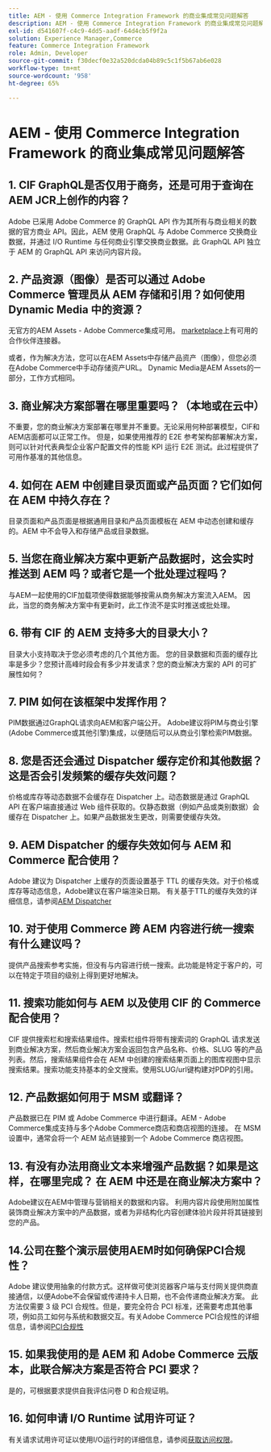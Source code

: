```yaml
---
title: AEM - 使用 Commerce Integration Framework 的商业集成常见问题解答
description: AEM - 使用 Commerce Integration Framework 的商业集成常见问题解答
exl-id: d541607f-c4c9-4dd5-aadf-64d4cb5f9f2a
solution: Experience Manager,Commerce
feature: Commerce Integration Framework
role: Admin, Developer
source-git-commit: f30decf0e32a520dcda04b89c5c1f5b67ab6e028
workflow-type: tm+mt
source-wordcount: '958'
ht-degree: 65%

---
```


# AEM - 使用 Commerce Integration Framework 的商业集成常见问题解答

## 1. CIF GraphQL是否仅用于商务，还是可用于查询在AEM JCR上创作的内容？

Adobe 已采用 Adobe Commerce 的 GraphQL API 作为其所有与商业相关的数据的官方商业 API。因此，AEM 使用 GraphQL 与 Adobe Commerce 交换商业数据，并通过 I/O Runtime 与任何商业引擎交换商业数据。此 GraphQL API 独立于 AEM 的 GraphQL API 来访问内容片段。

## 2. 产品资源（图像）是否可以通过 Adobe Commerce 管理员从 AEM 存储和引用？如何使用 Dynamic Media 中的资源？

无官方的AEM Assets - Adobe Commerce集成可用。 [marketplace](https://marketplace.magento.com/partner/bounteous_ecomm)上有可用的合作伙伴连接器。

或者，作为解决方法，您可以在AEM Assets中存储产品资产（图像），但您必须在Adobe Commerce中手动存储资产URL。 Dynamic Media是AEM Assets的一部分，工作方式相同。

## 3. 商业解决方案部署在哪里重要吗？（本地或在云中）

不重要，您的商业解决方案部署在哪里并不重要。无论采用何种部署模型，CIF和AEM店面都可以正常工作。 但是，如果使用推荐的 E2E 参考架构部署解决方案，则可以针对代表典型企业客户配置文件的性能 KPI 运行 E2E 测试。此过程提供了可用作基准的其他信息。

## 4. 如何在 AEM 中创建目录页面或产品页面？它们如何在 AEM 中持久存在？

目录页面和产品页面是根据通用目录和产品页面模板在 AEM 中动态创建和缓存的。AEM 中不会导入和存储产品或目录数据。

## 5. 当您在商业解决方案中更新产品数据时，这会实时推送到 AEM 吗？或者它是一个批处理过程吗？

与AEM一起使用的CIF加载项使得数据能够按需从商务解决方案流入AEM。 因此，当您的商务解决方案中有更新时，此工作流不是实时推送或批处理。

## 6. 带有 CIF 的 AEM 支持多大的目录大小？

目录大小支持取决于您必须考虑的几个其他方面。 您的目录数据和页面的缓存比率是多少？您预计高峰时段会有多少并发请求？您的商业解决方案的 API 的可扩展性如何？

## 7. PIM 如何在该框架中发挥作用？

PIM数据通过GraphQL请求向AEM和客户端公开。 Adobe建议将PIM与商业引擎(Adobe Commerce或其他引擎)集成，以便随后可以从商业引擎检索PIM数据。

## 8. 您是否还会通过 Dispatcher 缓存定价和其他数据？这是否会引发频繁的缓存失效问题？

价格或库存等动态数据不会缓存在 Dispatcher 上。动态数据是通过 GraphQL API 在客户端直接通过 Web 组件获取的。仅静态数据（例如产品或类别数据）会缓存在 Dispatcher 上。如果产品数据发生更改，则需要使缓存失效。

## 9. AEM Dispatcher 的缓存失效如何与 AEM 和 Commerce 配合使用？

Adobe 建议为 Dispatcher 上缓存的页面设置基于 TTL 的缓存失效。对于价格或库存等动态信息，Adobe建议在客户端渲染日期。 有关基于TTL的缓存失效的详细信息，请参阅[AEM Dispatcher](https://experienceleague.adobe.com/docs/experience-cloud-kcs/kbarticles/KA-17458.html?lang=zh-Hans)

## 10. 对于使用 Commerce 跨 AEM 内容进行统一搜索有什么建议吗？

提供产品搜索参考实施，但没有与内容进行统一搜索。此功能是特定于客户的，可以在特定于项目的级别上得到更好地解决。

## 11. 搜索功能如何与 AEM 以及使用 CIF 的 Commerce 配合使用？

CIF 提供搜索栏和搜索结果组件。搜索栏组件将带有搜索词的 GraphQL 请求发送到商业解决方案，然后商业解决方案会返回包含产品名称、价格、SLUG 等的产品列表。然后，搜索结果组件会在 AEM 中创建的搜索结果页面上的图库视图中显示搜索结果。搜索功能支持基本的全文搜索。使用SLUG/url键构建对PDP的引用。

## 12. 产品数据如何用于 MSM 或翻译？

产品数据已在 PIM 或 Adobe Commerce 中进行翻译。AEM - Adobe Commerce集成支持与多个Adobe Commerce商店和商店视图的连接。 在 MSM 设置中，通常会将一个 AEM 站点链接到一个 Adobe Commerce 商店视图。

## 13. 有没有办法用商业文本来增强产品数据？如果是这样，在哪里完成？ 在 AEM 中还是在商业解决方案中？

Adobe建议在AEM中管理与营销相关的数据和内容。 利用内容片段使用附加属性装饰商业解决方案中的产品数据，或者为非结构化内容创建体验片段并将其链接到您的产品。

## 14.公司在整个演示层使用AEM时如何确保PCI合规性？

Adobe 建议使用抽象的付款方式。这样做可使浏览器客户端与支付网关提供商直接通信，以便Adobe不会保留或传递持卡人日期，也不会传递商业解决方案。 此方法仅需要 3 级 PCI 合规性。但是，要完全符合 PCI 标准，还需要考虑其他事项，例如员工如何与系统和数据交互。有关Adobe Commerce PCI合规性的详细信息，请参阅[PCI合规性](https://business.adobe.com/cn/products/magento/pci-compliance.html)

## 15. 如果我使用的是 AEM 和 Adobe Commerce 云版本，此联合解决方案是否符合 PCI 要求？

是的，可根据要求提供自我评估问卷 D 和合规证明。

## 16. 如何申请 I/O Runtime 试用许可证？

有关请求试用许可证以使用I/O运行时的详细信息，请参阅[获取访问权限](https://developer.adobe.com/runtime/docs/guides/overview/getting_access/)。
